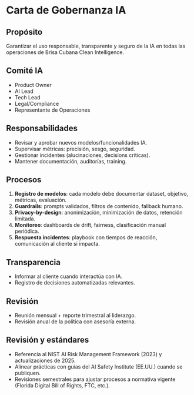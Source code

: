 # Carta de Gobernanza IA

## Propósito

Garantizar el uso responsable, transparente y seguro de la IA en todas las operaciones de Brisa Cubana Clean Intelligence.

## Comité IA

- Product Owner
- AI Lead
- Tech Lead
- Legal/Compliance
- Representante de Operaciones

## Responsabilidades

- Revisar y aprobar nuevos modelos/funcionalidades IA.
- Supervisar métricas: precisión, sesgo, seguridad.
- Gestionar incidentes (alucinaciones, decisions críticas).
- Mantener documentación, auditorías, training.

## Procesos

1. **Registro de modelos**: cada modelo debe documentar dataset, objetivo, métricas, evaluación.
2. **Guardrails**: prompts validados, filtros de contenido, fallback humano.
3. **Privacy-by-design**: anonimización, minimización de datos, retención limitada.
4. **Monitoreo**: dashboards de drift, fairness, clasificación manual periódica.
5. **Respuesta incidentes**: playbook con tiempos de reacción, comunicación al cliente si impacta.

## Transparencia

- Informar al cliente cuando interactúa con IA.
- Registro de decisiones automatizadas relevantes.

## Revisión

- Reunión mensual + reporte trimestral al liderazgo.
- Revisión anual de la política con asesoría externa.

## Revisión y estándares

- Referencia al NIST AI Risk Management Framework (2023) y actualizaciones de 2025.
- Alinear prácticas con guías del AI Safety Institute (EE.UU.) cuando se publiquen.
- Revisiones semestrales para ajustar procesos a normativa vigente (Florida Digital Bill of Rights, FTC, etc.).

